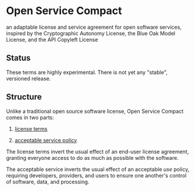 # Open Service Compact
an adaptable license and service agreement for open software services, inspired by the Cryptographic Autonomy License, the Blue Oak Model License, and the API Copyleft License

## Status
These terms are highly experimental.  There is not yet any "stable", versioned release.

## Structure
Unlike a traditional open source software license, Open Service Compact comes in two parts:

1.  [license terms](./TERMS.md)

2.  [acceptable service policy](./POLICY.md)

The license terms invert the usual effect of an end-user license agreement, granting everyone access to do as much as possible with the software.

The acceptable service inverts the usual effect of an acceptable _use_ policy, requiring developers, providers, and users to ensure one another's control of software, data, and processing.